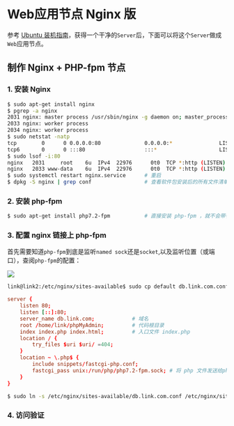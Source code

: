 # Web应用节点 Nginx 版

参考 [Ubuntu 装机指南](https://blog.codekissyoung.com/%E5%88%86%E5%B8%83%E5%BC%8F/UbuntuServer)，获得一个干净的`Server`后，下面可以将这个`Server`做成`Web`应用节点。

## 制作 Nginx + PHP-fpm 节点

### 1. 安装 Nginx

```bash
$ sudo apt-get install nginx
$ pgrep -a nginx
2031 nginx: master process /usr/sbin/nginx -g daemon on; master_process on;
2033 nginx: worker process                           
2034 nginx: worker process
$ sudo netstat -natp
tcp        0      0 0.0.0.0:80              0.0.0.0:*               LISTEN      2031/nginx: master  
tcp6       0      0 :::80                   :::*                    LISTEN      2031/nginx: master  
$ sudo lsof -i:80
nginx   2031     root    6u  IPv4  22976      0t0  TCP *:http (LISTEN)
nginx   2033 www-data    6u  IPv4  22976      0t0  TCP *:http (LISTEN)
$ sudo systemctl restart nginx.service      # 重启
$ dpkg -S nginx | grep conf                 # 查看软件包安装后的所有文件清单
```

### 2. 安装 php-fpm

```bash
$ sudo apt-get install php7.2-fpm           # 直接安装 php-fpm ，就不会带有 apache2 了 ^_^
```

### 3. 配置 nginx 链接上 php-fpm

首先需要知道`php-fpm`到底是监听`named sock`还是`socket`,以及监听位置（或端口），查阅`php-fpm`的配置：

![](https://img.codekissyoung.com/2019/11/28/533543b1767f3962a4919d2360c973c9.png)

```bash
link@link2:/etc/nginx/sites-available$ sudo cp default db.link.com.conf # 新建 Virtual Server
```

```conf
server {
    listen 80; 
    listen [::]:80;
    server_name db.link.com;            # 域名
    root /home/link/phpMyAdmin;         # 代码根目录
    index index.php index.html;         # 入口文件 index.php
    location / { 
        try_files $uri $uri/ =404;
    }
    location ~ \.php$ {
        include snippets/fastcgi-php.conf;
        fastcgi_pass unix:/run/php/php7.2-fpm.sock; # 将 php 文件发送给php-fpm处理
    }
}
```

```bash
$ sudo ln -s /etc/nginx/sites-available/db.link.com.conf /etc/nginx/sites-enabled/db.link.com.conf 
```

### 4. 访问验证